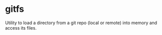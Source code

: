# gitfs

Utility to load a directory from a git repo (local or remote) into memory and access its files. 